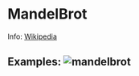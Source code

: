 MandelBrot
===
Info:
[Wikipedia](https://en.wikipedia.org/wiki/Mandelbrot_set)

Examples:
![mandelbrot](https://github.com/SadenPain/MandelBrot/blob/master/assets/mandelbrot.ppm)
---

